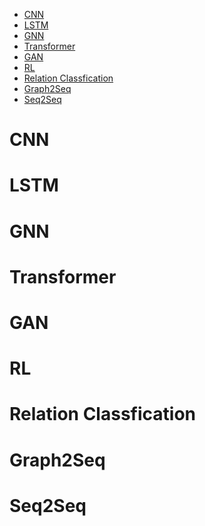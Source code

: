 <!-- TOC -->

- [CNN](#cnn)
- [LSTM](#lstm)
- [GNN](#gnn)
- [Transformer](#transformer)
- [GAN](#gan)
- [RL](#rl)
- [Relation Classfication](#relation-classfication)
- [Graph2Seq](#graph2seq)
- [Seq2Seq](#seq2seq)

<!-- /TOC -->
# CNN
# LSTM
# GNN
# Transformer
# GAN
# RL
# Relation Classfication
# Graph2Seq
# Seq2Seq
